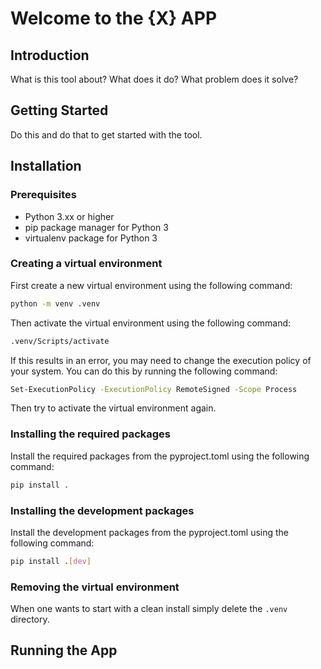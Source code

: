 
# Welcome to the {X} APP
## Introduction
What is this tool about? What does it do? What problem does it solve?

## Getting Started
Do this and do that to get started with the tool.

## Installation
### Prerequisites
- Python 3.xx or higher
- pip package manager for Python 3
- virtualenv package for Python 3
### Creating a virtual environment
First create a new virtual environment using the following command:
```bash
python -m venv .venv
```
Then activate the virtual environment using the following command:
```bash
.venv/Scripts/activate
```
If this results in an error, you may need to change the execution policy of your system. You can do this by running the following command:
```bash
Set-ExecutionPolicy -ExecutionPolicy RemoteSigned -Scope Process
```
Then try to activate the virtual environment again.

### Installing the required packages
Install the required packages from the pyproject.toml using the following command:
```bash
pip install .
```
### Installing the development packages
Install the development packages from the pyproject.toml using the following command:
```bash
pip install .[dev]
```
### Removing the virtual environment
When one wants to start with a clean install simply delete the `.venv` directory.

## Running the App

